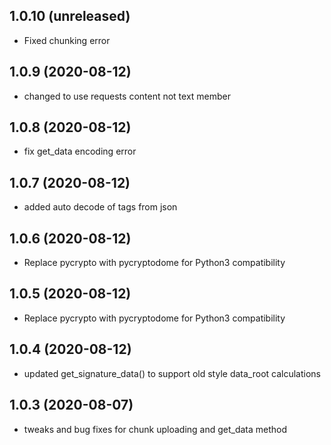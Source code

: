 1.0.10 (unreleased)
-------------------

- Fixed chunking error


1.0.9 (2020-08-12)
------------------

- changed to use requests content not text member


1.0.8 (2020-08-12)
------------------

- fix get_data encoding error


1.0.7 (2020-08-12)
------------------

- added auto decode of tags from json


1.0.6 (2020-08-12)
------------------

- Replace pycrypto with pycryptodome for Python3 compatibility 


1.0.5 (2020-08-12)
------------------

- Replace pycrypto with pycryptodome for Python3 compatibility 


1.0.4 (2020-08-12)
------------------

- updated get_signature_data() to support old style data_root calculations


1.0.3 (2020-08-07)
------------------

- tweaks and bug fixes for chunk uploading and get_data method